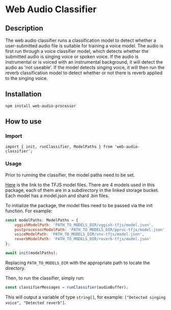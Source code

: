 # Web Audio Classifier

## Description
The web audio classifier runs a classification model to detect whether a user-submitted audio file is suitable for training a voice model.
The audio is first run through a voice classifier model, which detects whether the submitted audio is singing voice or spoken voice. If the audio is instrumental or is voiced with an instrumental background, it will detect the audio as 'not useable'. If the model detects singing voice, it will then run the reverb classification model to detect whether or not there is reverb applied to the singing voice.

## Installation
```npm install web-audio-processor```

## How to use
### Import

```import { init, runClassifier, ModelPaths } from 'web-audio-classifier';```

### Usage
Prior to running the classifier, the model paths need to be set.

[Here](https://console.cloud.google.com/storage/browser/voice-classifier-models) is the link to the TFJS model files. There are 4 models used in this package, each of them are in a subdirectory in the linked storage bucket. Each model has a model.json and shard .bin files.

To initialize the package, the model files need to be passed via the init function. For example:
```javascript
const modelPaths: ModelPaths = {
    vggishModelPath: 'PATH_TO_MODELS_DIR/vggish-tfjs/model.json',
    postprocessorModelPath: 'PATH_TO_MODELS_DIR/pproc-tfjs/model.json',
    voiceModelPath: 'PATH_TO_MODELS_DIR/vnv-tfjs/model.json',
    reverbModelPath: 'PATH_TO_MODELS_DIR/reverb-tfjs/model.json'
};

await init(modelPaths);
```
Replacing ```PATH_TO_MODELS_DIR``` with the appropriate path to locate the directory.

Then, to run the classifier, simply run:

```javascript
const classifierMessages = runClassifier(audioBuffer);
```

This will output a variable of type ```string[]```, for example: ```["Detected singing voice", "Detected reverb"]```.